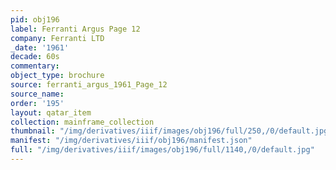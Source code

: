 ```yaml
---
pid: obj196
label: Ferranti Argus Page 12
company: Ferranti LTD
_date: '1961'
decade: 60s
commentary:
object_type: brochure
source: ferranti_argus_1961_Page_12
source_name:
order: '195'
layout: qatar_item
collection: mainframe_collection
thumbnail: "/img/derivatives/iiif/images/obj196/full/250,/0/default.jpg"
manifest: "/img/derivatives/iiif/obj196/manifest.json"
full: "/img/derivatives/iiif/images/obj196/full/1140,/0/default.jpg"
---
```


